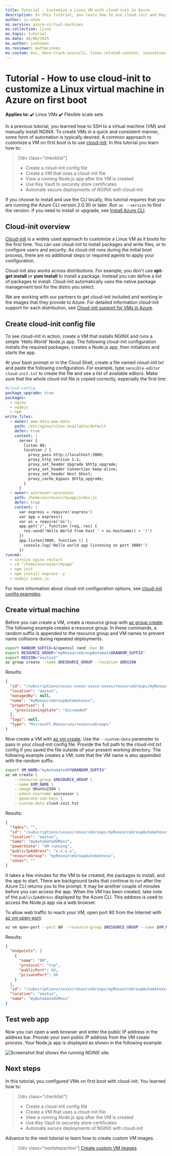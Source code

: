 ```yaml
---
title: Tutorial - Customize a Linux VM with cloud-init in Azure
description: In this tutorial, you learn how to use cloud-init and Key Vault to customize Linux VMs the first time they boot in Azure
author: ju-shim
ms.service: azure-virtual-machines
ms.collection: linux
ms.topic: tutorial
ms.date: 04/06/2025
ms.author: jushiman
ms.reviewer: mattmcinnes
ms.custom: mvc, devx-track-azurecli, linux-related-content, innovation-engine
---
```


# Tutorial - How to use cloud-init to customize a Linux virtual machine in Azure on first boot

**Applies to:** :heavy_check_mark: Linux VMs :heavy_check_mark: Flexible scale sets

In a previous tutorial, you learned how to SSH to a virtual machine (VM) and manually install NGINX. To create VMs in a quick and consistent manner, some form of automation is typically desired. A common approach to customize a VM on first boot is to use [cloud-init](https://cloudinit.readthedocs.io). In this tutorial you learn how to:

> [!div class="checklist"]
> * Create a cloud-init config file
> * Create a VM that uses a cloud-init file
> * View a running Node.js app after the VM is created
> * Use Key Vault to securely store certificates
> * Automate secure deployments of NGINX with cloud-init

If you choose to install and use the CLI locally, this tutorial requires that you are running the Azure CLI version 2.0.30 or later. Run `az --version` to find the version. If you need to install or upgrade, see [Install Azure CLI]( /cli/azure/install-azure-cli).

## Cloud-init overview

[Cloud-init](https://cloudinit.readthedocs.io) is a widely used approach to customize a Linux VM as it boots for the first time. You can use cloud-init to install packages and write files, or to configure users and security. As cloud-init runs during the initial boot process, there are no additional steps or required agents to apply your configuration.

Cloud-init also works across distributions. For example, you don't use **apt-get install** or **yum install** to install a package. Instead you can define a list of packages to install. Cloud-init automatically uses the native package management tool for the distro you select.

We are working with our partners to get cloud-init included and working in the images that they provide to Azure. For detailed information cloud-init support for each distribution, see [Cloud-init support for VMs in Azure](using-cloud-init.md).

## Create cloud-init config file

To see cloud-init in action, create a VM that installs NGINX and runs a simple 'Hello World' Node.js app. The following cloud-init configuration installs the required packages, creates a Node.js app, then initializes and starts the app.

At your bash prompt or in the Cloud Shell, create a file named *cloud-init.txt* and paste the following configuration. For example, type `sensible-editor cloud-init.txt` to create the file and see a list of available editors. Make sure that the whole cloud-init file is copied correctly, especially the first line:

```yaml
#cloud-config
package_upgrade: true
packages:
  - nginx
  - nodejs
  - npm
write_files:
  - owner: www-data:www-data
    path: /etc/nginx/sites-available/default
    defer: true
    content: |
      server {
        listen 80;
        location / {
          proxy_pass http://localhost:3000;
          proxy_http_version 1.1;
          proxy_set_header Upgrade $http_upgrade;
          proxy_set_header Connection keep-alive;
          proxy_set_header Host $host;
          proxy_cache_bypass $http_upgrade;
        }
      }
  - owner: azureuser:azureuser
    path: /home/azureuser/myapp/index.js
    defer: true
    content: |
      var express = require('express')
      var app = express()
      var os = require('os');
      app.get('/', function (req, res) {
        res.send('Hello World from host ' + os.hostname() + '!')
      })
      app.listen(3000, function () {
        console.log('Hello world app listening on port 3000!')
      })
runcmd:
  - service nginx restart
  - cd "/home/azureuser/myapp"
  - npm init
  - npm install express -y
  - nodejs index.js
```

For more information about cloud-init configuration options, see [cloud-init config examples](https://cloudinit.readthedocs.io/en/latest/topics/examples.html).

## Create virtual machine

Before you can create a VM, create a resource group with [az group create](/cli/azure/group#az-group-create). The following example creates a resource group. In these commands, a random suffix is appended to the resource group and VM names to prevent name collisions during repeated deployments.

```bash
export RANDOM_SUFFIX=$(openssl rand -hex 3)
export RESOURCE_GROUP="myResourceGroupAutomate$RANDOM_SUFFIX"
export REGION="eastus2"
az group create --name $RESOURCE_GROUP --location $REGION
```

Results:

<!-- expected_similarity=0.3 -->
```JSON
{
  "id": "/subscriptions/xxxxx-xxxxx-xxxxx-xxxxx/resourceGroups/myResourceGroupAutomatexxx",
  "location": "eastus",
  "managedBy": null,
  "name": "myResourceGroupAutomatexxx",
  "properties": {
    "provisioningState": "Succeeded"
  },
  "tags": null,
  "type": "Microsoft.Resources/resourceGroups"
}
```

Now create a VM with [az vm create](/cli/azure/vm#az-vm-create). Use the `--custom-data` parameter to pass in your cloud-init config file. Provide the full path to the *cloud-init.txt* config if you saved the file outside of your present working directory. The following example creates a VM; note that the VM name is also appended with the random suffix.

```bash
export VM_NAME="myAutomatedVM$RANDOM_SUFFIX"
az vm create \
    --resource-group $RESOURCE_GROUP \
    --name $VM_NAME \
    --image Ubuntu2204 \
    --admin-username azureuser \
    --generate-ssh-keys \
    --custom-data cloud-init.txt
```

Results:

<!-- expected_similarity=0.3 -->
```JSON
{
  "fqdns": "",
  "id": "/subscriptions/xxxxx/resourceGroups/myResourceGroupAutomatexxx/providers/Microsoft.Compute/virtualMachines/myAutomatedVMxxx",
  "location": "eastus",
  "name": "myAutomatedVMxxx",
  "powerState": "VM running",
  "publicIpAddress": "x.x.x.x",
  "resourceGroup": "myResourceGroupAutomatexxx",
  "zones": ""
}
```

It takes a few minutes for the VM to be created, the packages to install, and the app to start. There are background tasks that continue to run after the Azure CLI returns you to the prompt. It may be another couple of minutes before you can access the app. When the VM has been created, take note of the `publicIpAddress` displayed by the Azure CLI. This address is used to access the Node.js app via a web browser.

To allow web traffic to reach your VM, open port 80 from the Internet with [az vm open-port](/cli/azure/vm#az-vm-open-port):

```bash
az vm open-port --port 80 --resource-group $RESOURCE_GROUP --name $VM_NAME
```

Results:

<!-- expected_similarity=0.3 -->
```JSON
{
  "endpoints": [
    {
      "name": "80",
      "protocol": "tcp",
      "publicPort": 80,
      "privatePort": 80
    }
  ],
  "id": "/subscriptions/xxxxx/resourceGroups/myResourceGroupAutomatexxx/providers/Microsoft.Compute/virtualMachines/myAutomatedVMxxx",
  "location": "eastus",
  "name": "myAutomatedVMxxx"
}
```

## Test web app

Now you can open a web browser and enter the public IP address in the address bar. Provide your own public IP address from the VM create process. Your Node.js app is displayed as shown in the following example:

![Screenshot that shows the running NGINX site.](./media/tutorial-automate-vm-deployment/nginx.png)

## Next steps

In this tutorial, you configured VMs on first boot with cloud-init. You learned how to:

> [!div class="checklist"]
> * Create a cloud-init config file
> * Create a VM that uses a cloud-init file
> * View a running Node.js app after the VM is created
> * Use Key Vault to securely store certificates
> * Automate secure deployments of NGINX with cloud-init

Advance to the next tutorial to learn how to create custom VM images.

> [!div class="nextstepaction"]
> [Create custom VM images](./tutorial-custom-images.md)